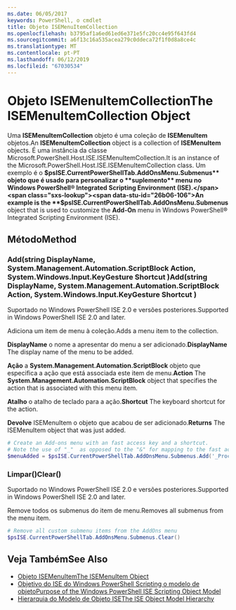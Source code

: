 ```yaml
---
ms.date: 06/05/2017
keywords: PowerShell, o cmdlet
title: Objeto ISEMenuItemCollection
ms.openlocfilehash: b3795af1a6ed61ed6e371e5fc20cc4e95f643fd4
ms.sourcegitcommit: a6f13c16a535acea279c0ddeca72f1f0d8a8ce4c
ms.translationtype: MT
ms.contentlocale: pt-PT
ms.lasthandoff: 06/12/2019
ms.locfileid: "67030534"
---
```

# <a name="the-isemenuitemcollection-object"></a><span data-ttu-id="26b06-103">Objeto ISEMenuItemCollection</span><span class="sxs-lookup"><span data-stu-id="26b06-103">The ISEMenuItemCollection Object</span></span>

<span data-ttu-id="26b06-104">Uma **ISEMenuItemCollection** objeto é uma coleção de **ISEMenuItem** objetos.</span><span class="sxs-lookup"><span data-stu-id="26b06-104">An **ISEMenuItemCollection** object is a collection of **ISEMenuItem** objects.</span></span> <span data-ttu-id="26b06-105">É uma instância da classe Microsoft.PowerShell.Host.ISE.ISEMenuItemCollection.</span><span class="sxs-lookup"><span data-stu-id="26b06-105">It is an instance of the Microsoft.PowerShell.Host.ISE.ISEMenuItemCollection class.</span></span> <span data-ttu-id="26b06-106">Um exemplo é o **$psISE.CurrentPowerShellTab.AddOnsMenu.Submenus** objeto que é usado para personalizar o **suplemento** menu no Windows PowerShell® Integrated Scripting Environment (ISE).</span><span class="sxs-lookup"><span data-stu-id="26b06-106">An example is the **$psISE.CurrentPowerShellTab.AddOnsMenu.Submenus** object that is used to customize the **Add-On** menu in Windows PowerShell® Integrated Scripting Environment (ISE).</span></span>

## <a name="method"></a><span data-ttu-id="26b06-107">Método</span><span class="sxs-lookup"><span data-stu-id="26b06-107">Method</span></span>

### <a name="addstring-displayname-systemmanagementautomationscriptblock-action-systemwindowsinputkeygesture-shortcut-"></a><span data-ttu-id="26b06-108">Add\(string DisplayName, System.Management.Automation.ScriptBlock Action, System.Windows.Input.KeyGesture Shortcut \)</span><span class="sxs-lookup"><span data-stu-id="26b06-108">Add\(string DisplayName, System.Management.Automation.ScriptBlock Action, System.Windows.Input.KeyGesture Shortcut \)</span></span>

<span data-ttu-id="26b06-109">Suportado no Windows PowerShell ISE 2.0 e versões posteriores.</span><span class="sxs-lookup"><span data-stu-id="26b06-109">Supported in Windows PowerShell ISE 2.0 and later.</span></span>

<span data-ttu-id="26b06-110">Adiciona um item de menu à coleção.</span><span class="sxs-lookup"><span data-stu-id="26b06-110">Adds a menu item to the collection.</span></span>

<span data-ttu-id="26b06-111">**DisplayName** o nome a apresentar do menu a ser adicionado.</span><span class="sxs-lookup"><span data-stu-id="26b06-111">**DisplayName** The display name of the menu to be added.</span></span>

<span data-ttu-id="26b06-112">**Ação** a **System.Management.Automation.ScriptBlock** objeto que especifica a ação que está associada este item de menu.</span><span class="sxs-lookup"><span data-stu-id="26b06-112">**Action** The **System.Management.Automation.ScriptBlock** object that specifies the action that is associated with this menu item.</span></span>

<span data-ttu-id="26b06-113">**Atalho** o atalho de teclado para a ação.</span><span class="sxs-lookup"><span data-stu-id="26b06-113">**Shortcut** The keyboard shortcut for the action.</span></span>

<span data-ttu-id="26b06-114">**Devolve** ISEMenuItem o objeto que acabou de ser adicionado.</span><span class="sxs-lookup"><span data-stu-id="26b06-114">**Returns** The ISEMenuItem object that was just added.</span></span>

```powershell
# Create an Add-ons menu with an fast access key and a shortcut.
# Note the use of "_"  as opposed to the "&" for mapping to the fast access key letter for the menu item.
$menuAdded = $psISE.CurrentPowerShellTab.AddOnsMenu.Submenus.Add('_Process', {Get-Process}, 'Alt+P')
```

### <a name="clear"></a><span data-ttu-id="26b06-115">Limpar\(\)</span><span class="sxs-lookup"><span data-stu-id="26b06-115">Clear\(\)</span></span>

<span data-ttu-id="26b06-116">Suportado no Windows PowerShell ISE 2.0 e versões posteriores.</span><span class="sxs-lookup"><span data-stu-id="26b06-116">Supported in Windows PowerShell ISE 2.0 and later.</span></span>

<span data-ttu-id="26b06-117">Remove todos os submenus do item de menu.</span><span class="sxs-lookup"><span data-stu-id="26b06-117">Removes all submenus from the menu item.</span></span>

```powershell
# Remove all custom submenu items from the AddOns menu
$psISE.CurrentPowerShellTab.AddOnsMenu.Submenus.Clear()
```

## <a name="see-also"></a><span data-ttu-id="26b06-118">Veja Também</span><span class="sxs-lookup"><span data-stu-id="26b06-118">See Also</span></span>

- [<span data-ttu-id="26b06-119">Objeto ISEMenuItem</span><span class="sxs-lookup"><span data-stu-id="26b06-119">The ISEMenuItem Object</span></span>](The-ISEMenuItem-Object.md)
- [<span data-ttu-id="26b06-120">Objetivo do ISE do Windows PowerShell Scripting o modelo de objeto</span><span class="sxs-lookup"><span data-stu-id="26b06-120">Purpose of the Windows PowerShell ISE Scripting Object Model</span></span>](Purpose-of-the-Windows-PowerShell-ISE-Scripting-Object-Model.md)
- [<span data-ttu-id="26b06-121">Hierarquia do Modelo de Objeto ISE</span><span class="sxs-lookup"><span data-stu-id="26b06-121">The ISE Object Model Hierarchy</span></span>](The-ISE-Object-Model-Hierarchy.md)
